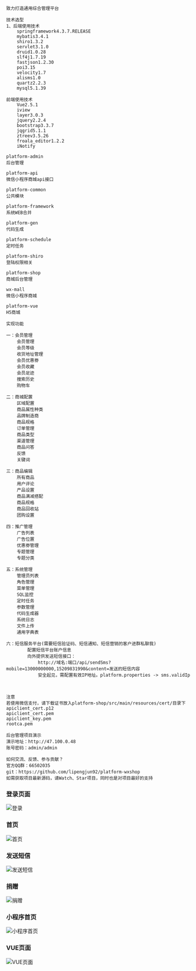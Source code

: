     致力打造通用综合管理平台

    技术选型
    1、后端使用技术
        springframework4.3.7.RELEASE
        mybatis3.4.1
        shiro1.3.2
        servlet3.1.0
        druid1.0.28
        slf4j1.7.19
        fastjson1.2.30
        poi3.15
        velocity1.7
        alisms1.0
        quartz2.2.3
        mysql5.1.39
        
    前端使用技术
        Vue2.5.1
        iview
        layer3.0.3
        jquery2.2.4
        bootstrap3.3.7
        jqgrid5.1.1
        ztreev3.5.26
        froala_editor1.2.2
        iNotify

    platform-admin 
    后台管理

    platform-api 
    微信小程序商城api接口

    platform-common 
    公共模块

    platform-framework 
    系统WEB合并
    
    platform-gen 
    代码生成

    platform-schedule 
    定时任务

    platform-shiro 
    登陆权限相关
    
    platform-shop
    商城后台管理

    wx-mall 
    微信小程序商城

    platform-vue 
    H5商城

    实现功能

    一：会员管理
        会员管理
        会员等级
        收货地址管理
        会员优惠劵
        会员收藏
        会员足迹
        搜索历史
        购物车

    二：商城配置
        区域配置
        商品属性种类
        品牌制造商
        商品规格
        订单管理
        商品类型
        渠道管理
        商品问答
        反馈
        关键词

    三：商品编辑
        所有商品
        用户评论
        产品设置
        商品满减搭配
        商品规格
        商品回收站
        团购设置

    四：推广管理
        广告列表
        广告位置
        优惠劵管理
        专题管理
        专题分类

    五：系统管理
        管理员列表
        角色管理
        菜单管理
        SQL监控
        定时任务
        参数管理
        代码生成器
        系统日志
        文件上传
        通用字典表
        
    六：短信服务平台(需要短信验证码、短信通知、短信营销的客户进群私聊我)
            配置短信平台账户信息
		    向外提供发送短信接口：
		        http://域名:端口/api/sendSms?mobile=13000000000,15209831990&content=发送的短信内容
                安全起见，需配置有效IP地址。platform.properties -> sms.validIp
		


    注意
    若使用微信支付，请下载证书放入platform-shop/src/main/resources/cert/目录下
    apiclient_cert.p12
    apiclient_cert.pem
    apiclient_key.pem
    rootca.pem
    
    后台管理项目演示
    演示地址：http://47.100.0.48
    账号密码：admin/admin
    
    如何交流、反馈、参与贡献？
    官方QQ群：66502035
    git：https://github.com/lipengjun92/platform-wxshop
    如需获取项目最新源码，请Watch、Star项目，同时也是对项目最好的支持
    

### 登录页面
![](http://image.meiping123.com/upload/20180413/1146147845f6e4.png "登录")
### 首页
![](http://image.meiping123.com/upload/20180413/1147025253e40d.png "首页")
### 发送短信
![](http://image.meiping123.com/upload/20180413/1147169100e836.png "发送短信")
### 捐赠
![](http://image.meiping123.com/upload/20180413/114740282ff88f.png "捐赠")
### 小程序首页
![](http://image.meiping123.com/upload/20180413/114828132c9d85.png "小程序首页")
### VUE页面
![](http://image.meiping123.com/upload/20180413/1148416407a795.png "VUE页面")